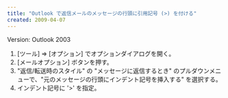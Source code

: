 ```yaml
---
title: "Outlook で返信メールのメッセージの行頭に引用記号 (>) を付ける"
created: 2009-04-07
---
```


Version: Outlook 2003

1. [ツール] => [オプション] でオプションダイアログを開く。
2. [メールオプション] ボタンを押す。
3. "返信/転送時のスタイル" の "メッセージに返信するとき" のプルダウンメニューで、"元のメッセージの行頭にインデント記号を挿入する" を選択する。
4. インデント記号に '>' を指定。

